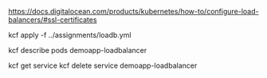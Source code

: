 https://docs.digitalocean.com/products/kubernetes/how-to/configure-load-balancers/#ssl-certificates

kcf apply -f ../assignments/loadb.yml

kcf describe pods demoapp-loadbalancer


kcf get service
kcf delete service demoapp-loadbalancer